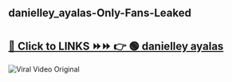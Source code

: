 
 ## danielley_ayalas-Only-Fans-Leaked

# <h2><a href="https://clipsfans.com/danielley_ayalas&ref=git">🔗 Click to LINKS ⏩⏩ 👉 🟢 danielley ayalas </a></h2>

<a href="https://clipsfans.com/danielley_ayalas&ref=git" rel="nofollow" data-target="animated-image.originalLink"><img src="https://i.ibb.co.com/xMMVF88/686577567.gif" alt="Viral Video Original" style="max-width: 100%; display: inline-block;" data-target="animated-image.originalImage"></a>

